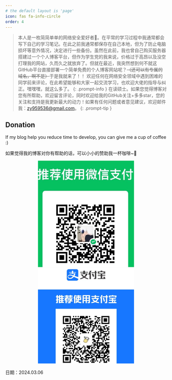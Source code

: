 ```yaml
---
# the default layout is 'page'
icon: fas fa-info-circle
order: 4
---
```

>本人是一枚简简单单的网络安全爱好者🙌。在平常的学习过程中我通常都会写下自己的学习笔记。在此之前我通常都保存在自己本地，但为了防止电脑损坏等意外情况，决定进行一些备份。虽然在此前，我也曾自己购买服务器搭建过一个个人博客平台，但作为学生党的我来说，价格过于高昂以及没空打理我的网站，久而久之就放弃了。但就在最近，我突然想到何不就这GitHub平台直接部署一个简单免费的个人博客网站呢？~~（还可以有专属的域名，啊不是）~~于是我就来了！！
>欢迎任何在网络安全领域中遇到困难的同学前来评论，在此希望能够和大家一起交流学习，也欢迎大佬的指导与纠正。嘿嘿嘿，就这么多了。
>{: .prompt-info }
>在读硕士。如果您觉得博客对您有所帮助，欢迎留言评论，同时欢迎给我的GitHub关注+多多star，您的关注和支持是我更新最大的动力！如果有任何问题或者意见建议，欢迎邮件我：zy959536@gmail.com。
>{: .prompt-tip }

## Donation

If my blog help you reduce time to develop, you can give me a cup of coffee :)

如果觉得我的博客对你有帮助的话，可以小小的赞助我一杯咖啡~🙌

<center class="half">
    <img src="/img/1.jpg" width="300" alt="yuan"/>
    <img src="/img/2.jpg" width="300" alt="yuan"/>
</center>

日期：2024.03.06 
